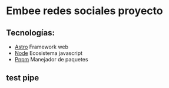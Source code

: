 # Embee redes sociales proyecto

## Tecnologías:

- [Astro](https://docs.astro.build/en/getting-started/) Framework web
- [Node](https://nodejs.org/en/blog/release/v20.18.0) Ecosistema javascript
- [Pnpm](https://pnpm.io/es/motivation) Manejador de paquetes

## test pipe
